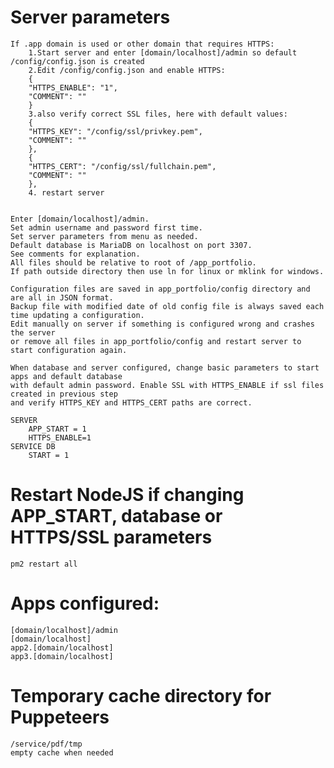 # Server parameters

    If .app domain is used or other domain that requires HTTPS:
        1.Start server and enter [domain/localhost]/admin so default /config/config.json is created
        2.Edit /config/config.json and enable HTTPS:
        {
        "HTTPS_ENABLE": "1",
        "COMMENT": ""
        }
        3.also verify correct SSL files, here with default values:
        {
        "HTTPS_KEY": "/config/ssl/privkey.pem",
        "COMMENT": ""
        },
        {
        "HTTPS_CERT": "/config/ssl/fullchain.pem",
        "COMMENT": ""
        },
        4. restart server


    Enter [domain/localhost]/admin.
    Set admin username and password first time.	
    Set server parameters from menu as needed. 
    Default database is MariaDB on localhost on port 3307.
    See comments for explanation.	
    All files should be relative to root of /app_portfolio.
    If path outside directory then use ln for linux or mklink for windows.

    Configuration files are saved in app_portfolio/config directory and are all in JSON format.
    Backup file with modified date of old config file is always saved each time updating a configuration.
    Edit manually on server if something is configured wrong and crashes the server
    or remove all files in app_portfolio/config and restart server to start configuration again.

    When database and server configured, change basic parameters to start apps and default database
    with default admin password. Enable SSL with HTTPS_ENABLE if ssl files created in previous step
    and verify HTTPS_KEY and HTTPS_CERT paths are correct.

    SERVER
        APP_START = 1
        HTTPS_ENABLE=1
    SERVICE DB
        START = 1

    


# Restart NodeJS if changing APP_START, database or HTTPS/SSL parameters
    pm2 restart all

# Apps configured: 
    [domain/localhost]/admin
    [domain/localhost]
    app2.[domain/localhost]
    app3.[domain/localhost]

# Temporary cache directory for Puppeteers
    /service/pdf/tmp
    empty cache when needed